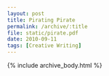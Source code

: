 ```yaml
---
layout: post
title: Pirating Pirate
permalink: /archive/:title
file: static/pirate.pdf
date: 2010-09-11
tags: [Creative Writing]
---
```

{% include archive_body.html %}
